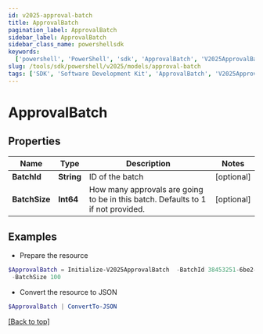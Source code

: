 ```yaml
---
id: v2025-approval-batch
title: ApprovalBatch
pagination_label: ApprovalBatch
sidebar_label: ApprovalBatch
sidebar_class_name: powershellsdk
keywords:
  ['powershell', 'PowerShell', 'sdk', 'ApprovalBatch', 'V2025ApprovalBatch']
slug: /tools/sdk/powershell/v2025/models/approval-batch
tags: ['SDK', 'Software Development Kit', 'ApprovalBatch', 'V2025ApprovalBatch']
---
```


# ApprovalBatch

## Properties

| Name | Type | Description | Notes |
| --- | --- | --- | --- |
| **BatchId** | **String** | ID of the batch | [optional] |
| **BatchSize** | **Int64** | How many approvals are going to be in this batch. Defaults to 1 if not provided. | [optional] |

## Examples

- Prepare the resource

```powershell
$ApprovalBatch = Initialize-V2025ApprovalBatch  -BatchId 38453251-6be2-5f8f-df93-5ce19e295837 `
 -BatchSize 100
```

- Convert the resource to JSON

```powershell
$ApprovalBatch | ConvertTo-JSON
```

[[Back to top]](#)
